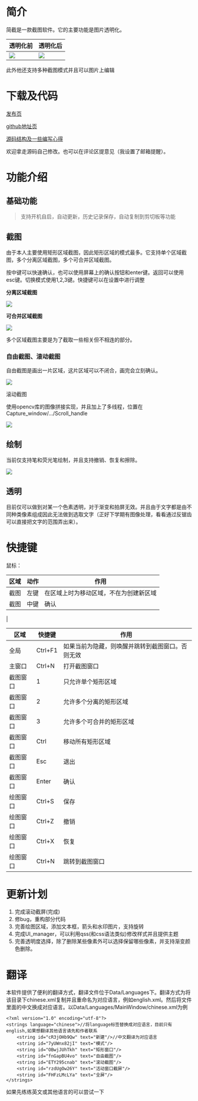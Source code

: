 # 简介

简截是一款截图软件。它的主要功能是图片透明化。

| 透明化前|透明化后 |
|-|-|
| <img src="https://cdn.jsdelivr.net/gh/xinhecuican/xinhecuican.github.io/images/%E7%AE%80%E6%88%AA1.png"> | <img src="https://cdn.jsdelivr.net/gh/xinhecuican/xinhecuican.github.io/images/%E7%AE%80%E6%88%AA2.png"> |

此外他还支持多种截图模式并且可以图片上编辑

# 下载及代码

[发布页](https://xinhecuican.github.io/post/f0fbe9f2.html#%E7%AE%80%E4%BB%8B)

[github地址页](https://github.com/xinhecuican/easy-capture)

[源码结构及一些编写心得](https://xinhecuican.github.io/post/35b71592.html)

欢迎拿走源码自己修改。也可以在评论区提意见（我设置了邮箱提醒）。

# 功能介绍

## 基础功能

> 支持开机自启，自动更新，历史记录保存，自动复制到剪切板等功能

## 截图

由于本人主要使用矩形区域截图，因此矩形区域的模式最多。它支持单个区域截图，多个分离区域截图，多个可合并区域截图。

按中键可以快速确认，也可以使用屏幕上的确认按钮和enter键。返回可以使用esc键。切换模式使用1,2,3键。快捷键可以在设置中进行调整

**分离区域截图**

![](https://cdn.jsdelivr.net/gh/xinhecuican/xinhecuican.github.io/images/%E7%AE%80%E6%88%AA3.gif)

**可合并区域截图**

![](https://cdn.jsdelivr.net/gh/xinhecuican/xinhecuican.github.io/images/%E7%AE%80%E6%88%AA4.gif)

多个区域截图主要是为了截取一些相关但不相连的部分。

### 自由截图、滚动截图

自由截图是画出一片区域，这片区域可以不闭合，画完会立刻确认。

![](https://cdn.jsdelivr.net/gh/xinhecuican/xinhecuican.github.io/images/%E7%AE%80%E6%88%AA5.gif)

滚动截图

使用opencv库的图像拼接实现，并且加上了多线程，位置在Capture_window/.../Scroll_handle

![](https://cdn.jsdelivr.net/gh/xinhecuican/xinhecuican.github.io/images/%E7%AE%80%E6%88%AA8.gif)


## 绘制

当前仅支持笔和荧光笔绘制，并且支持撤销、恢复和擦除。

![](https://cdn.jsdelivr.net/gh/xinhecuican/xinhecuican.github.io/images/%E7%AE%80%E6%88%AA6.gif)

## 透明

目前仅可以做到对某一个色素透明，对于渐变和拍屏无效。并且由于文字都是由不同种类像素组成因此无法做到选取文字（正好下学期有图像处理，看看通过反锯齿可以直接把文字的范围弄出来）。

# 快捷键

鼠标：

| 区域 | 动作 | 作用 |
|-|-|-|
| 截图 | 左键 | 在区域上时为移动区域，不在为创建新区域 |
| 截图 | 中键 | 确认 |
|

| 区域 | 快捷键 | 作用 |
|-|-|-|
| 全局 | Ctrl+F1 | 如果当前为隐藏，则唤醒并跳转到截图窗口。否则无效 |
| 主窗口 | Ctrl+N | 打开截图窗口 |
| 截图窗口 | 1 | 只允许单个矩形区域 |
| 截图窗口 | 2 | 允许多个分离的矩形区域 |
| 截图窗口 | 3 | 允许多个可合并的矩形区域 |
| 截图窗口 | Ctrl | 移动所有矩形区域 |
| 截图窗口 | Esc | 退出 |
| 截图窗口 | Enter | 确认 |
| 绘图窗口 | Ctrl+S | 保存 |
| 绘图窗口 | Ctrl+Z | 撤销 |
| 绘图窗口 | Ctrl+X | 恢复 |
| 绘图窗口 | Ctrl+N | 跳转到截图窗口 |

# 更新计划

1. 完成滚动截屏(完成)
2. 修bug，重构部分代码
3. 完善绘图区域，添加文本框，箭头和水印图片，支持旋转
4. 完成UI_manager，可以利用qss(和css语法类似)修改样式并且提供主题
5. 完善透明度选择，除了删除某些像素外可以选择保留哪些像素，并支持渐变颜色删除。

# 翻译

本软件提供了便利的翻译方式，翻译文件位于Data/Languages下。翻译方式为将该目录下chinese.xml复制并且重命名为对应语言，例如english.xml。然后将文件里面的中文换成对应语言。以Data/Languages/MainWindow/chinese.xml为例

```
<?xml version="1.0" encoding="utf-8"?>
<strings language="chinese">//将language标签替换成对应语言，目前只有english,如果想翻译其他语言请先和作者联系
    <string id="cR3jOHb9Qw" text="新建"/>//中文翻译为对应语言
    <string id="7yUWnx82jI" text="模式"/>
    <string id="OBwjJUhTkh" text="矩形窗口"/>
    <string id="fnGapBU4vo" text="自由截图"/>
    <string id="ETY295cnab" text="滚动截图"/>
    <string id="rzdUgOw26Y" text="活动窗口截屏"/>
    <string id="FHFzLMcLYa" text="全屏"/>
</strings>
```
如果先练练英文或其他语言的可以尝试一下
